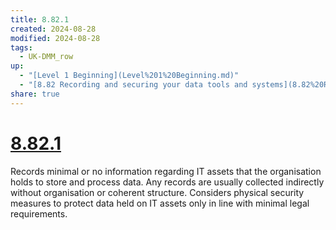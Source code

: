 ```yaml
---
title: 8.82.1
created: 2024-08-28
modified: 2024-08-28
tags:
  - UK-DMM_row
up:
  - "[Level 1 Beginning](Level%201%20Beginning.md)"
  - "[8.82 Recording and securing your data tools and systems](8.82%20Recording%20and%20securing%20your%20data%20tools%20and%20systems.md)"
share: true
---
```

# [8.82.1](8.82.1.md)

Records minimal or no information regarding IT assets that the organisation holds to store and process data. Any records are usually collected indirectly without organisation or coherent structure. Considers physical security measures to protect data held on IT assets only in line with minimal legal requirements.
